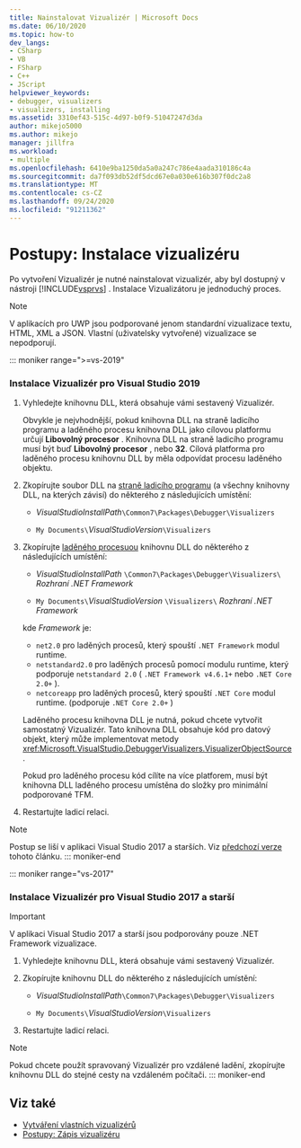 ```yaml
---
title: Nainstalovat Vizualizér | Microsoft Docs
ms.date: 06/10/2020
ms.topic: how-to
dev_langs:
- CSharp
- VB
- FSharp
- C++
- JScript
helpviewer_keywords:
- debugger, visualizers
- visualizers, installing
ms.assetid: 3310ef43-515c-4d97-b0f9-51047247d3da
author: mikejo5000
ms.author: mikejo
manager: jillfra
ms.workload:
- multiple
ms.openlocfilehash: 6410e9ba1250da5a0a247c786e4aada310186c4a
ms.sourcegitcommit: da7f093db52df5dcd67e0a030e616b307f0dc2a8
ms.translationtype: MT
ms.contentlocale: cs-CZ
ms.lasthandoff: 09/24/2020
ms.locfileid: "91211362"
---
```

# <a name="how-to-install-a-visualizer"></a>Postupy: Instalace vizualizéru
Po vytvoření Vizualizér je nutné nainstalovat vizualizér, aby byl dostupný v nástroji [!INCLUDE[vsprvs](../code-quality/includes/vsprvs_md.md)] . Instalace Vizualizátoru je jednoduchý proces.

> [!NOTE]
> V aplikacích pro UWP jsou podporované jenom standardní vizualizace textu, HTML, XML a JSON. Vlastní (uživatelsky vytvořené) vizualizace se nepodporují.

::: moniker range=">=vs-2019"
### <a name="to-install-a-visualizer-for-visual-studio-2019"></a>Instalace Vizualizér pro Visual Studio 2019

1. Vyhledejte knihovnu DLL, která obsahuje vámi sestavený Vizualizér.

   Obvykle je nejvhodnější, pokud knihovna DLL na straně ladicího programu a laděného procesu knihovna DLL jako cílovou platformu určují **Libovolný procesor** . Knihovna DLL na straně ladicího programu musí být buď **Libovolný procesor** , nebo **32**. Cílová platforma pro laděného procesu knihovnu DLL by měla odpovídat procesu laděného objektu.

2. Zkopírujte soubor DLL na [straně ladicího programu](create-custom-visualizers-of-data.md#to-create-the-debugger-side) (a všechny knihovny DLL, na kterých závisí) do některého z následujících umístění:

    - *VisualStudioInstallPath*`\Common7\Packages\Debugger\Visualizers`

    - `My Documents\`*VisualStudioVersion*`\Visualizers`

3. Zkopírujte [laděného procesuou](create-custom-visualizers-of-data.md#to-create-the-visualizer-object-source-for-the-debuggee-side) knihovnu DLL do některého z následujících umístění:

    - *VisualStudioInstallPath* `\Common7\Packages\Debugger\Visualizers\` *Rozhraní .NET Framework*

    - `My Documents\`*VisualStudioVersion* `\Visualizers\` *Rozhraní .NET Framework*

    kde *Framework* je:
    - `net2.0` pro laděných procesů, který spouští `.NET Framework` modul runtime.
    - `netstandard2.0` pro laděných procesů pomocí modulu runtime, který podporuje `netstandard 2.0` ( `.NET Framework v4.6.1+` nebo `.NET Core 2.0+` ).
    - `netcoreapp` pro laděných procesů, který spouští `.NET Core` modul runtime. (podporuje `.NET Core 2.0+` )

   Laděného procesu knihovna DLL je nutná, pokud chcete vytvořit samostatný Vizualizér. Tato knihovna DLL obsahuje kód pro datový objekt, který může implementovat metody <xref:Microsoft.VisualStudio.DebuggerVisualizers.VisualizerObjectSource> .

   Pokud pro laděného procesu kód cílíte na více platforem, musí být knihovna DLL laděného procesu umístěna do složky pro minimální podporované TFM.

4. Restartujte ladicí relaci.

> [!NOTE]
> Postup se liší v aplikaci Visual Studio 2017 a starších. Viz [předchozí verze](how-to-install-a-visualizer.md?view=vs-2017&preserve-view=true) tohoto článku.
::: moniker-end

::: moniker range="vs-2017"
### <a name="to-install-a-visualizer-for-visual-studio-2017-and-older"></a>Instalace Vizualizér pro Visual Studio 2017 a starší

> [!IMPORTANT]
> V aplikaci Visual Studio 2017 a starší jsou podporovány pouze .NET Framework vizualizace.

1. Vyhledejte knihovnu DLL, která obsahuje vámi sestavený Vizualizér.

2. Zkopírujte knihovnu DLL do některého z následujících umístění:

    - *VisualStudioInstallPath*`\Common7\Packages\Debugger\Visualizers`

    - `My Documents\`*VisualStudioVersion*`\Visualizers`

3. Restartujte ladicí relaci.

> [!NOTE]
> Pokud chcete použít spravovaný Vizualizér pro vzdálené ladění, zkopírujte knihovnu DLL do stejné cesty na vzdáleném počítači.
::: moniker-end

## <a name="see-also"></a>Viz také
- [Vytváření vlastních vizualizérů](../debugger/create-custom-visualizers-of-data.md)
- [Postupy: Zápis vizualizéru](create-custom-visualizers-of-data.md)
